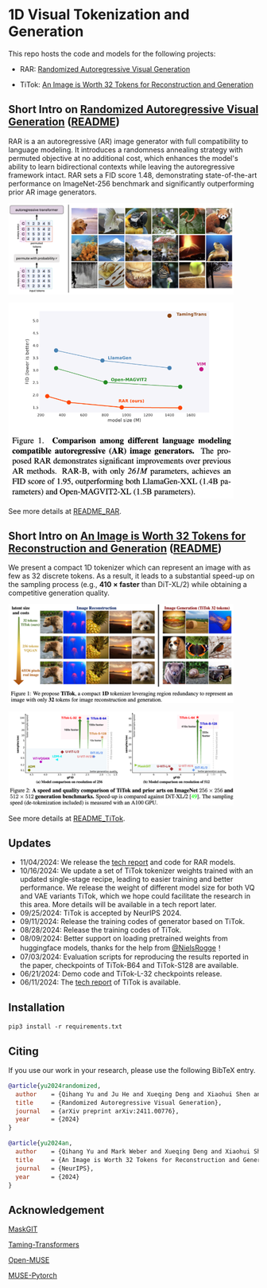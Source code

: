 # 1D Visual Tokenization and Generation

This repo hosts the code and models for the following projects:

- RAR: [Randomized Autoregressive Visual Generation](https://yucornetto.github.io/projects/rar.html)

- TiTok: [An Image is Worth 32 Tokens for Reconstruction and Generation](https://yucornetto.github.io/projects/titok.html)


## Short Intro on [Randomized Autoregressive Visual Generation](https://arxiv.org/abs/2411.00776) ([README](README_RAR.md))

RAR is a an autoregressive (AR) image generator with full compatibility to language modeling. It introduces a randomness annealing strategy with permuted objective at no additional cost, which enhances the model's ability to learn bidirectional contexts while leaving the autoregressive framework intact. RAR sets a FID score 1.48, demonstrating state-of-the-art performance on ImageNet-256 benchmark and significantly outperforming prior AR image generators.

<p>
<img src="assets/rar_overview.png" alt="teaser" width=90% height=90%>
</p>
<p>
<img src="assets/perf_comp.png" alt="teaser" width=90% height=90%>
</p>

See more details at [README_RAR](README_RAR.md).

## Short Intro on [An Image is Worth 32 Tokens for Reconstruction and Generation](https://arxiv.org/abs/2406.07550) ([README](README_TiTok.md))

We present a compact 1D tokenizer which can represent an image with as few as 32 discrete tokens. As a result, it leads to a substantial speed-up on the sampling process (e.g., **410 × faster** than DiT-XL/2) while obtaining a competitive generation quality.

<p>
<img src="assets/titok_teaser.png" alt="teaser" width=90% height=90%>
</p>
<p>
<img src="assets/speed_vs_perf.png" alt="teaser" width=90% height=90%>
</p>

See more details at [README_TiTok](README_TiTok.md).

## Updates
- 11/04/2024: We release the [tech report](https://arxiv.org/abs/2411.00776) and code for RAR models.
- 10/16/2024: We update a set of TiTok tokenizer weights trained with an updated single-stage recipe, leading to easier training and better performance. We release the weight of different model size for both VQ and VAE variants TiTok, which we hope could facilitate the research in this area. More details will be available in a tech report later. 
- 09/25/2024: TiTok is accepted by NeurIPS 2024.
- 09/11/2024: Release the training codes of generator based on TiTok. 
- 08/28/2024: Release the training codes of TiTok.
- 08/09/2024: Better support on loading pretrained weights from huggingface models, thanks for the help from [@NielsRogge](https://github.com/NielsRogge)！
- 07/03/2024: Evaluation scripts for reproducing the results reported in the paper, checkpoints of TiTok-B64 and TiTok-S128 are available.
- 06/21/2024: Demo code and TiTok-L-32 checkpoints release. 
- 06/11/2024: The [tech report](https://arxiv.org/abs/2406.07550) of TiTok is available.


## Installation
```shell
pip3 install -r requirements.txt
```

## Citing
If you use our work in your research, please use the following BibTeX entry.

```BibTeX
@article{yu2024randomized,
  author    = {Qihang Yu and Ju He and Xueqing Deng and Xiaohui Shen and Liang-Chieh Chen},
  title     = {Randomized Autoregressive Visual Generation},
  journal   = {arXiv preprint arXiv:2411.00776},
  year      = {2024}
}
```

```BibTeX
@article{yu2024an,
  author    = {Qihang Yu and Mark Weber and Xueqing Deng and Xiaohui Shen and Daniel Cremers and Liang-Chieh Chen},
  title     = {An Image is Worth 32 Tokens for Reconstruction and Generation},
  journal   = {NeurIPS},
  year      = {2024}
}
```

## Acknowledgement

[MaskGIT](https://github.com/google-research/maskgit)

[Taming-Transformers](https://github.com/CompVis/taming-transformers)

[Open-MUSE](https://github.com/huggingface/open-muse)

[MUSE-Pytorch](https://github.com/baaivision/MUSE-Pytorch)
